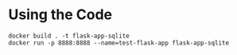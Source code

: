 # Using the Code

```
docker build . -t flask-app-sqlite
docker run -p 8888:8888 --name=test-flask-app flask-app-sqlite  
```
